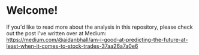 # Welcome!

If you'd like to read more about the analysis in this repository, please check out the post I've written over at Medium: https://medium.com/@aidanbhall/am-i-good-at-predicting-the-future-at-least-when-it-comes-to-stock-trades-37aa26a7a0e6

